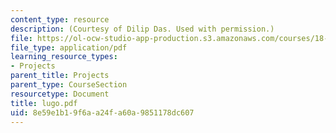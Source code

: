 ```yaml
---
content_type: resource
description: (Courtesy of Dilip Das. Used with permission.)
file: https://ol-ocw-studio-app-production.s3.amazonaws.com/courses/18-704-seminar-in-algebra-and-number-theory-rational-points-on-elliptic-curves-fall-2004/8e59e1b19f6aa24fa60a9851178dc607_lugo.pdf
file_type: application/pdf
learning_resource_types:
- Projects
parent_title: Projects
parent_type: CourseSection
resourcetype: Document
title: lugo.pdf
uid: 8e59e1b1-9f6a-a24f-a60a-9851178dc607
---
```

